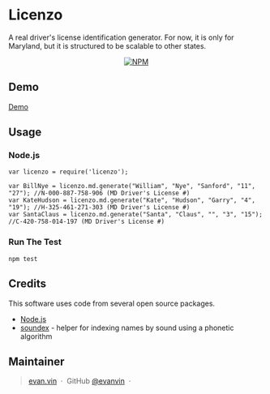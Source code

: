 # Licenzo

A real driver's license identification generator. For now, it is only for Maryland, but it is structured to be scalable to other states.

<p align="center">
  <a href="https://www.npmjs.com/package/licenzo">
    <img src="https://badge.fury.io/js/licenzo.svg"
         alt="NPM">
  </a>
</p>

## Demo

[Demo](https://rawgit.com/evanvin/licenzo/master/examples/browser/index.html)


## Usage

### Node.js

    var licenzo = require('licenzo');

    var BillNye = licenzo.md.generate("William", "Nye", "Sanford", "11", "27"); //N-000-887-758-906 (MD Driver's License #)
    var KateHudson = licenzo.md.generate("Kate", "Hudson", "Garry", "4", "19"); //H-325-461-271-303 (MD Driver's License #)
    var SantaClaus = licenzo.md.generate("Santa", "Claus", "", "3", "15"); //C-420-758-014-197 (MD Driver's License #)


### Run The Test
	
	npm test


## Credits

This software uses code from several open source packages.

- [Node.js](https://nodejs.org/)
- [soundex](https://www.npmjs.com/package/soundex) - helper for indexing names by sound using a phonetic algorithm



## Maintainer

> [evan.vin](http://www.evan.vin) &nbsp;&middot;&nbsp;
> GitHub [@evanvin](https://github.com/evanvin) &nbsp;&middot;&nbsp;
